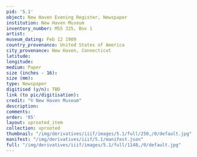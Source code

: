 ```yaml
---
pid: '5.1'
object: New Haven Evening Register, Newspaper
institution: New Haven Museum
inventory_number: MSS 325, Box 1
artist:
museum_dating: Feb 12 1909
country_provenance: United States of America
city_provenance: New Haven, Connecticut
latitude:
longitude:
medium: Paper
size (inches - 16):
size (mm):
type: Newspaper
digitised (y/n): TBD
link (to pic/digitisation):
credit: "© New Haven Museum"
description:
comments:
order: '05'
layout: uprooted_item
collection: uprooted
thumbnail: "/img/derivatives/iiif/images/5.1/full/250,/0/default.jpg"
manifest: "/img/derivatives/iiif/5.1/manifest.json"
full: "/img/derivatives/iiif/images/5.1/full/1140,/0/default.jpg"
---
```


